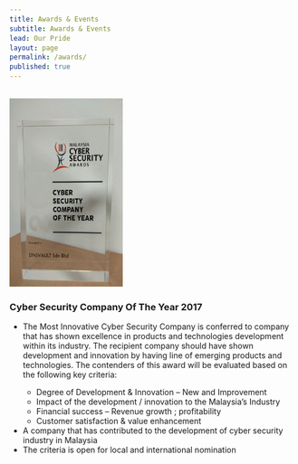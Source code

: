 ```yaml
---
title: Awards & Events
subtitle: Awards & Events
lead: Our Pride
layout: page
permalink: /awards/
published: true
---
```


<div class="row">
  <div class="col-md-3">
    <br>
    <img alt="Awards_csm" class="img-rounded img-polaroid" height="333" src="/assets/images/company/awards/csm2017.jpg" width="200" />
    <br>
  </div>
  <div class="col-md-9">
    <h3> Cyber Security Company Of The Year 2017</h3>
    <ul>
      <li>The Most Innovative Cyber Security Company is conferred to company that has shown excellence in products and technologies development within its industry. The recipient company should have shown development and innovation by having line of emerging products and technologies. The contenders of this award will be evaluated based on the following key criteria: </li>
      <ul>
        <li>Degree of Development & Innovation – New and Improvement</li>
        <li>Impact of the development / innovation to the Malaysia’s Industry</li>
        <li>Financial success – Revenue growth ; profitability</li>
        <li>Customer satisfaction & value enhancement</li>
      </ul>
      <li>A company that has contributed to the development of cyber security industry in Malaysia</li>
      <li>The criteria is open for local and international nomination</li>
    </ul>
  </div>   
</div>
